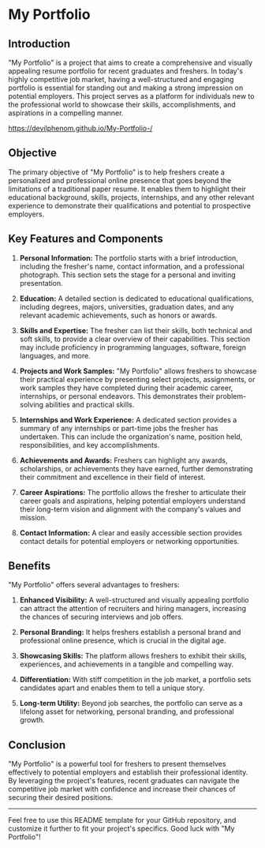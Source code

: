 # My Portfolio

## Introduction

"My Portfolio" is a project that aims to create a comprehensive and visually appealing resume portfolio for recent graduates and freshers. In today's highly competitive job market, having a well-structured and engaging portfolio is essential for standing out and making a strong impression on potential employers. This project serves as a platform for individuals new to the professional world to showcase their skills, accomplishments, and aspirations in a compelling manner.

https://devilphenom.github.io/My-Portfolio-/

## Objective

The primary objective of "My Portfolio" is to help freshers create a personalized and professional online presence that goes beyond the limitations of a traditional paper resume. It enables them to highlight their educational background, skills, projects, internships, and any other relevant experience to demonstrate their qualifications and potential to prospective employers.

## Key Features and Components

1. **Personal Information:** The portfolio starts with a brief introduction, including the fresher's name, contact information, and a professional photograph. This section sets the stage for a personal and inviting presentation.

2. **Education:** A detailed section is dedicated to educational qualifications, including degrees, majors, universities, graduation dates, and any relevant academic achievements, such as honors or awards.

3. **Skills and Expertise:** The fresher can list their skills, both technical and soft skills, to provide a clear overview of their capabilities. This section may include proficiency in programming languages, software, foreign languages, and more.

4. **Projects and Work Samples:** "My Portfolio" allows freshers to showcase their practical experience by presenting select projects, assignments, or work samples they have completed during their academic career, internships, or personal endeavors. This demonstrates their problem-solving abilities and practical skills.

5. **Internships and Work Experience:** A dedicated section provides a summary of any internships or part-time jobs the fresher has undertaken. This can include the organization's name, position held, responsibilities, and key accomplishments.

6. **Achievements and Awards:** Freshers can highlight any awards, scholarships, or achievements they have earned, further demonstrating their commitment and excellence in their field of interest.

7. **Career Aspirations:** The portfolio allows the fresher to articulate their career goals and aspirations, helping potential employers understand their long-term vision and alignment with the company's values and mission.

8. **Contact Information:** A clear and easily accessible section provides contact details for potential employers or networking opportunities.

## Benefits

"My Portfolio" offers several advantages to freshers:

1. **Enhanced Visibility:** A well-structured and visually appealing portfolio can attract the attention of recruiters and hiring managers, increasing the chances of securing interviews and job offers.

2. **Personal Branding:** It helps freshers establish a personal brand and professional online presence, which is crucial in the digital age.

3. **Showcasing Skills:** The platform allows freshers to exhibit their skills, experiences, and achievements in a tangible and compelling way.

4. **Differentiation:** With stiff competition in the job market, a portfolio sets candidates apart and enables them to tell a unique story.

5. **Long-term Utility:** Beyond job searches, the portfolio can serve as a lifelong asset for networking, personal branding, and professional growth.

## Conclusion

"My Portfolio" is a powerful tool for freshers to present themselves effectively to potential employers and establish their professional identity. By leveraging the project's features, recent graduates can navigate the competitive job market with confidence and increase their chances of securing their desired positions.

---

Feel free to use this README template for your GitHub repository, and customize it further to fit your project's specifics. Good luck with "My Portfolio"!
